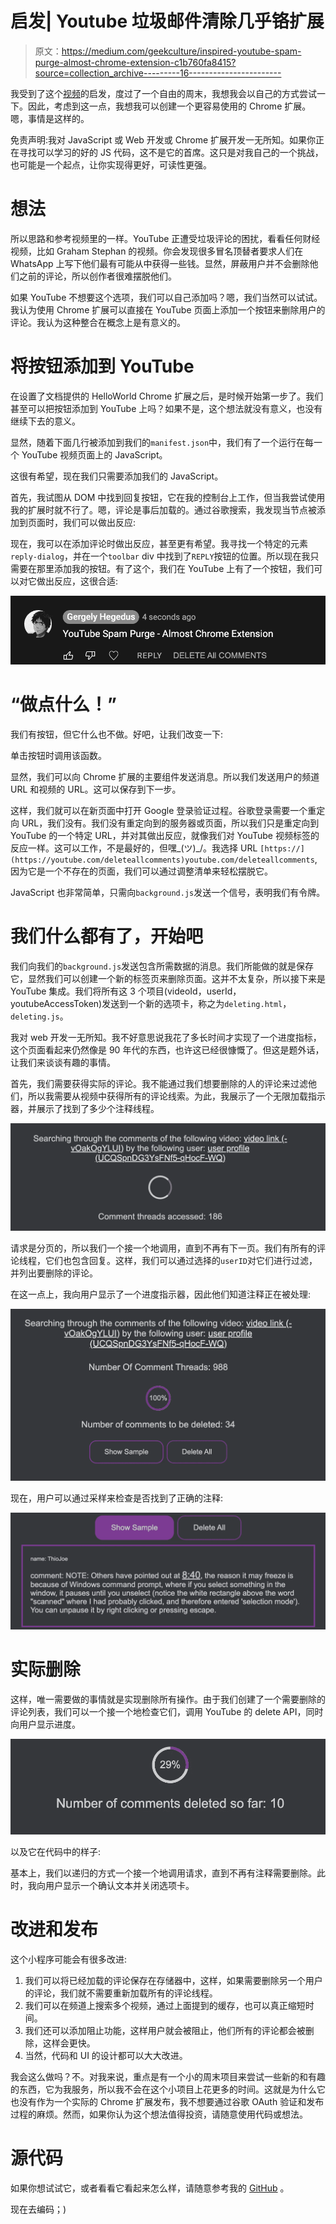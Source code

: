 # 启发| Youtube 垃圾邮件清除几乎铬扩展

> 原文：<https://medium.com/geekculture/inspired-youtube-spam-purge-almost-chrome-extension-c1b760fa8415?source=collection_archive---------16----------------------->

我受到了这个[视频](https://www.youtube.com/watch?v=-vOakOgYLUI&t=776s&ab_channel=ThioJoe)的启发，度过了一个自由的周末，我想我会以自己的方式尝试一下。因此，考虑到这一点，我想我可以创建一个更容易使用的 Chrome 扩展。嗯，事情是这样的。

免责声明:我对 JavaScript 或 Web 开发或 Chrome 扩展开发一无所知。如果你正在寻找可以学习的好的 JS 代码，这不是它的首席。这只是对我自己的一个挑战，也可能是一个起点，让你实现得更好，可读性更强。

# 想法

所以思路和参考视频里的一样。YouTube 正遭受垃圾评论的困扰，看看任何财经视频，比如 Graham Stephan 的视频。你会发现很多冒名顶替者要求人们在 WhatsApp 上写下他们最有可能从中获得一些钱。显然，屏蔽用户并不会删除他们之前的评论，所以创作者很难摆脱他们。

如果 YouTube 不想要这个选项，我们可以自己添加吗？嗯，我们当然可以试试。我认为使用 Chrome 扩展可以直接在 YouTube 页面上添加一个按钮来删除用户的评论。我认为这种整合在概念上是有意义的。

# 将按钮添加到 YouTube

在设置了文档提供的 HelloWorld Chrome 扩展之后，是时候开始第一步了。我们甚至可以把按钮添加到 YouTube 上吗？如果不是，这个想法就没有意义，也没有继续下去的意义。

显然，随着下面几行被添加到我们的`manifest.json`中，我们有了一个运行在每一个 YouTube 视频页面上的 JavaScript。

这很有希望，现在我们只需要添加我们的 JavaScript。

首先，我试图从 DOM 中找到回复按钮，它在我的控制台上工作，但当我尝试使用我的扩展时就不行了。嗯，评论是事后加载的。通过谷歌搜索，我发现当节点被添加到页面时，我们可以做出反应:

现在，我可以在添加评论时做出反应，甚至更有希望。我寻找一个特定的元素`reply-dialog`，并在一个`toolbar` div 中找到了`REPLY`按钮的位置。所以现在我只需要在那里添加我的按钮。有了这个，我们在 YouTube 上有了一个按钮，我们可以对它做出反应，这很合适:

![](img/9fe27b7bdfaedd29a8d441464f87a712.png)

# “做点什么！”

我们有按钮，但它什么也不做。好吧，让我们改变一下:

单击按钮时调用该函数。

显然，我们可以向 Chrome 扩展的主要组件发送消息。所以我们发送用户的频道 URL 和视频的 URL。这可以保存到下一步。

这样，我们就可以在新页面中打开 Google 登录验证过程。谷歌登录需要一个重定向 URL，我们没有。我们没有重定向到的服务器或页面，所以我们只是重定向到 YouTube 的一个特定 URL，并对其做出反应，就像我们对 YouTube 视频标签的反应一样。这可以工作，不是最好的，但嘿\_(ツ)_/。我选择 URL `[https://](https://youtube.com/deleteallcomments)youtube.com/deleteallcomments`,因为它是一个不存在的页面，我们可以通过调整清单来轻松摆脱它。

JavaScript 也非常简单，只需向`background.js`发送一个信号，表明我们有令牌。

# 我们什么都有了，开始吧

我们向我们的`background.js`发送包含所需数据的消息。我们所能做的就是保存它，显然我们可以创建一个新的标签页来删除页面。这并不太复杂，所以接下来是 YouTube 集成。我们将所有这 3 个项目(videoId，userId，youtubeAccessToken)发送到一个新的选项卡，称之为`deleting.html`，`deleting.js`。

我对 web 开发一无所知。我不好意思说我花了多长时间才实现了一个进度指标，这个页面看起来仍然像是 90 年代的东西，也许这已经很慷慨了。但这是题外话，让我们来谈谈有趣的事情。

首先，我们需要获得实际的评论。我不能通过我们想要删除的人的评论来过滤他们，所以我需要从视频中获得所有的评论线索。为此，我展示了一个无限加载指示器，并展示了找到了多少个注释线程。

![](img/a95f2cbae1e66393140d4b6d79fbe619.png)

请求是分页的，所以我们一个接一个地调用，直到不再有下一页。我们有所有的评论线程，它们也包含回复。这样，我们可以通过选择的`userID`对它们进行过滤，并列出要删除的评论。

在这一点上，我向用户显示了一个进度指示器，因此他们知道注释正在被处理:

![](img/e3c11014a08da49a0286d3038c68912e.png)

现在，用户可以通过采样来检查是否找到了正确的注释:

![](img/e1aded15bc71b5620f80f14f7074fbc9.png)

# 实际删除

这样，唯一需要做的事情就是实现删除所有操作。由于我们创建了一个需要删除的评论列表，我们可以一个接一个地检查它们，调用 YouTube 的 delete API，同时向用户显示进度。

![](img/25572a9e49e1ac7dd339a259eaa01e0e.png)

以及它在代码中的样子:

基本上，我们以递归的方式一个接一个地调用请求，直到不再有注释需要删除。此时，我向用户显示一个确认文本并关闭选项卡。

# 改进和发布

这个小程序可能会有很多改进:

1.  我们可以将已经加载的评论保存在存储器中，这样，如果需要删除另一个用户的评论，我们就不需要重新加载所有的评论线程。
2.  我们可以在频道上搜索多个视频，通过上面提到的缓存，也可以真正缩短时间。
3.  我们还可以添加阻止功能，这样用户就会被阻止，他们所有的评论都会被删除，这样会更快。
4.  当然，代码和 UI 的设计都可以大大改进。

我会这么做吗？不。对我来说，重点是有一个小的周末项目来尝试一些新的和有趣的东西，它为我服务，所以我不会在这个小项目上花更多的时间。这就是为什么它也没有作为一个实际的 Chrome 扩展发布，我不想要通过谷歌 OAuth 验证和发布过程的麻烦。然而，如果你认为这个想法值得投资，请随意使用代码或想法。

# 源代码

如果你想试试它，或者看看它看起来怎么样，请随意参考我的 [GitHub](https://github.com/fknives/Youtube-Spam-Purge-Almost-Chrome-Extension) 。

现在去编码；)